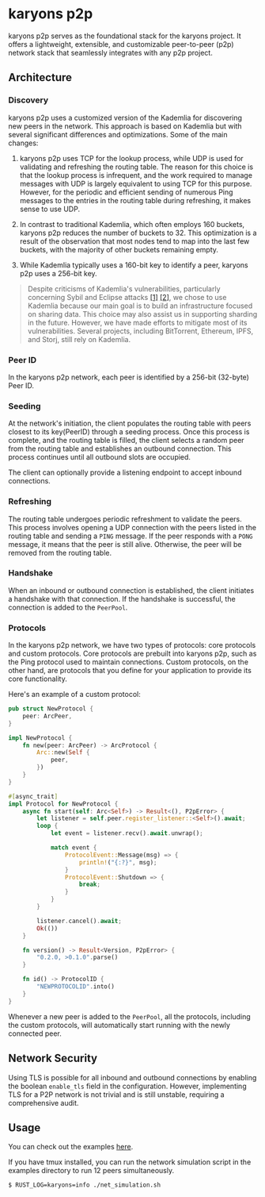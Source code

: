 # karyons p2p

karyons p2p serves as the foundational stack for the karyons project. It offers
a lightweight, extensible, and customizable peer-to-peer (p2p) network stack
that seamlessly integrates with any p2p project.

## Architecture 

### Discovery 

karyons p2p uses a customized version of the Kademlia for discovering new peers 
in the network. This approach is based on Kademlia but with several significant 
differences and optimizations. Some of the main changes:

1. karyons p2p uses TCP for the lookup process, while UDP is used for
   validating and refreshing the routing table. The reason for this choice is
   that the lookup process is infrequent, and the work required to manage
   messages with UDP is largely equivalent to using TCP for this purpose.
   However, for the periodic and efficient sending of numerous Ping messages to
   the entries in the routing table during refreshing, it makes sense to
   use UDP.  

2. In contrast to traditional Kademlia, which often employs 160 buckets,
   karyons p2p reduces the number of buckets to 32. This optimization is a
   result of the observation that most nodes tend to map into the last few
   buckets, with the majority of other buckets remaining empty.

3. While Kademlia typically uses a 160-bit key to identify a peer, karyons p2p
   uses a 256-bit key.

> Despite criticisms of Kademlia's vulnerabilities, particularly concerning
> Sybil and Eclipse attacks [[1]](https://eprint.iacr.org/2018/236.pdf)
> [[2]](https://arxiv.org/abs/1908.10141), we chose to use Kademlia because our
> main goal is to build an infrastructure focused on sharing data. This choice
> may also assist us in supporting sharding in the future. However, we have made
> efforts to mitigate most of its vulnerabilities. Several projects, including
> BitTorrent, Ethereum, IPFS, and Storj, still rely on Kademlia.

### Peer ID

In the karyons p2p network, each peer is identified by a 256-bit (32-byte) Peer ID.

### Seeding

At the network's initiation, the client populates the routing table with peers
closest to its key(PeerID) through a seeding process. Once this process is
complete, and the routing table is filled, the client selects a random peer
from the routing table and establishes an outbound connection. This process
continues until all outbound slots are occupied.

The client can optionally provide a listening endpoint to accept inbound 
connections.

### Refreshing

The routing table undergoes periodic refreshment to validate the peers. This
process involves opening a UDP connection with the peers listed in the routing
table and sending a `PING` message. If the peer responds with a `PONG` message,
it means that the peer is still alive. Otherwise, the peer will be removed from
the routing table.

### Handshake

When an inbound or outbound connection is established, the client initiates a
handshake with that connection. If the handshake is successful, the connection
is added to the `PeerPool`.

### Protocols

In the karyons p2p network, we have two types of protocols: core protocols and
custom protocols. Core protocols are prebuilt into karyons p2p, such as the
Ping protocol used to maintain connections. Custom protocols, on the other
hand, are protocols that you define for your application to provide its core
functionality.

Here's an example of a custom protocol:

```rust
pub struct NewProtocol {
    peer: ArcPeer,
}

impl NewProtocol {
    fn new(peer: ArcPeer) -> ArcProtocol {
        Arc::new(Self {
            peer,
        })
    }
}

#[async_trait]
impl Protocol for NewProtocol {
    async fn start(self: Arc<Self>) -> Result<(), P2pError> {
        let listener = self.peer.register_listener::<Self>().await;
        loop {
            let event = listener.recv().await.unwrap();

            match event {
                ProtocolEvent::Message(msg) => {
                    println!("{:?}", msg);
                }
                ProtocolEvent::Shutdown => {
                    break;
                }
            }
        }

        listener.cancel().await;
        Ok(())
    }

    fn version() -> Result<Version, P2pError> {
        "0.2.0, >0.1.0".parse()
    }

    fn id() -> ProtocolID {
        "NEWPROTOCOLID".into()
    }
}

```

Whenever a new peer is added to the `PeerPool`, all the protocols, including 
the custom protocols, will automatically start running with the newly connected peer.

## Network Security 

Using TLS is possible for all inbound and outbound connections by enabling the
boolean `enable_tls` field in the configuration. However, implementing TLS for
a P2P network is not trivial and is still unstable, requiring a comprehensive
audit.

## Usage

You can check out the examples [here](./examples). 

If you have tmux installed, you can run the network simulation script in the 
examples directory to run 12 peers simultaneously.

```bash
$ RUST_LOG=karyons=info ./net_simulation.sh
```
